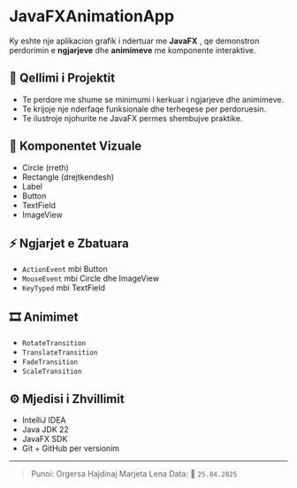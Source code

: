 # JavaFXAnimationApp

Ky eshte nje aplikacion grafik i ndertuar me **JavaFX** , qe demonstron perdorimin e **ngjarjeve** dhe **animimeve** me komponente interaktive.

## 🎯 Qellimi i Projektit
- Te perdore me shume se minimumi i kerkuar i ngjarjeve dhe animimeve.
- Te krijoje nje nderfaqe funksionale dhe terheqese per perdoruesin.
- Te ilustroje njohurite ne JavaFX permes shembujve praktike.

## 🧩 Komponentet Vizuale
- Circle (rreth)
- Rectangle (drejtkendesh)
- Label
- Button
- TextField
- ImageView

## ⚡ Ngjarjet e Zbatuara
- `ActionEvent` mbi Button
- `MouseEvent` mbi Circle dhe ImageView
- `KeyTyped` mbi TextField

## 🎞️ Animimet
- `RotateTransition`
- `TranslateTransition`
- `FadeTransition`
- `ScaleTransition`

## ⚙️ Mjedisi i Zhvillimit
- IntelliJ IDEA
- Java JDK 22
- JavaFX SDK
- Git + GitHub per versionim

---

> Punoi: Orgersa Hajdinaj
>        Marjeta Lena 
> Data: 📅 `25.04.2025`

